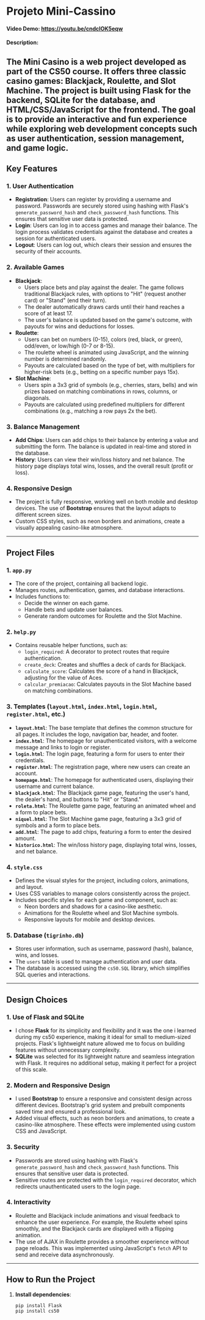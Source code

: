 # Projeto Mini-Cassino
#### Video Demo:  <https://youtu.be/cndcIOK5eqw>
#### Description:
The **Mini Casino** is a web project developed as part of the CS50 course. It offers three classic casino games: **Blackjack**, **Roulette**, and **Slot Machine**. The project is built using **Flask** for the backend, **SQLite** for the database, and **HTML/CSS/JavaScript** for the frontend. The goal is to provide an interactive and fun experience while exploring web development concepts such as user authentication, session management, and game logic.
---
## Key Features

### 1. **User Authentication**
- **Registration**: Users can register by providing a username and password. Passwords are securely stored using hashing with Flask's `generate_password_hash` and `check_password_hash` functions. This ensures that sensitive user data is protected.
- **Login**: Users can log in to access games and manage their balance. The login process validates credentials against the database and creates a session for authenticated users.
- **Logout**: Users can log out, which clears their session and ensures the security of their accounts.

### 2. **Available Games**
- **Blackjack**:
  - Users place bets and play against the dealer. The game follows traditional Blackjack rules, with options to "Hit" (request another card) or "Stand" (end their turn).
  - The dealer automatically draws cards until their hand reaches a score of at least 17.
  - The user's balance is updated based on the game's outcome, with payouts for wins and deductions for losses.
- **Roulette**:
  - Users can bet on numbers (0-15), colors (red, black, or green), odd/even, or low/high (0-7 or 8-15).
  - The roulette wheel is animated using JavaScript, and the winning number is determined randomly.
  - Payouts are calculated based on the type of bet, with multipliers for higher-risk bets (e.g., betting on a specific number pays 15x).
- **Slot Machine**:
  - Users spin a 3x3 grid of symbols (e.g., cherries, stars, bells) and win prizes based on matching combinations in rows, columns, or diagonals.
  - Payouts are calculated using predefined multipliers for different combinations (e.g., matching a row pays 2x the bet).

### 3. **Balance Management**
- **Add Chips**: Users can add chips to their balance by entering a value and submitting the form. The balance is updated in real-time and stored in the database.
- **History**: Users can view their win/loss history and net balance. The history page displays total wins, losses, and the overall result (profit or loss).

### 4. **Responsive Design**
- The project is fully responsive, working well on both mobile and desktop devices. The use of **Bootstrap** ensures that the layout adapts to different screen sizes.
- Custom CSS styles, such as neon borders and animations, create a visually appealing casino-like atmosphere.
---
## Project Files

### 1. **`app.py`**
- The core of the project, containing all backend logic.
- Manages routes, authentication, games, and database interactions.
- Includes functions to:
  - Decide the winner on each game.
  - Handle bets and update user balances.
  - Generate random outcomes for Roulette and the Slot Machine.

### 2. **`help.py`**
- Contains reusable helper functions, such as:
  - `login_required`: A decorator to protect routes that require authentication.
  - `create_deck`: Creates and shuffles a deck of cards for Blackjack.
  - `calculate_score`: Calculates the score of a hand in Blackjack, adjusting for the value of Aces.
  - `calcular_premiacao`: Calculates payouts in the Slot Machine based on matching combinations.

### 3. **Templates (`layout.html`, `index.html`, `login.html`, `register.html`, etc.)**
- **`layout.html`**: The base template that defines the common structure for all pages. It includes the logo, navigation bar, header, and footer.
- **`index.html`**: The homepage for unauthenticated visitors, with a welcome message and links to login or register.
- **`login.html`**: The login page, featuring a form for users to enter their credentials.
- **`register.html`**: The registration page, where new users can create an account.
- **`homepage.html`**: The homepage for authenticated users, displaying their username and current balance.
- **`blackjack.html`**: The Blackjack game page, featuring the user's hand, the dealer's hand, and buttons to "Hit" or "Stand."
- **`roleta.html`**: The Roulette game page, featuring an animated wheel and a form to place bets.
- **`niquel.html`**: The Slot Machine game page, featuring a 3x3 grid of symbols and a form to place bets.
- **`add.html`**: The page to add chips, featuring a form to enter the desired amount.
- **`historico.html`**: The win/loss history page, displaying total wins, losses, and net balance.

### 4. **`style.css`**
- Defines the visual styles for the project, including colors, animations, and layout.
- Uses CSS variables to manage colors consistently across the project.
- Includes specific styles for each game and component, such as:
  - Neon borders and shadows for a casino-like aesthetic.
  - Animations for the Roulette wheel and Slot Machine symbols.
  - Responsive layouts for mobile and desktop devices.

### 5. **Database (`tigrinho.db`)**
- Stores user information, such as username, password (hash), balance, wins, and losses.
- The `users` table is used to manage authentication and user data.
- The database is accessed using the `cs50.SQL` library, which simplifies SQL queries and interactions.

---

## Design Choices

### 1. **Use of Flask and SQLite**
- I chose **Flask** for its simplicity and flexibility and it was the one i learned during my cs50 experience, making it ideal for small to medium-sized projects. Flask's lightweight nature allowed me to focus on building features without unnecessary complexity.
- **SQLite** was selected for its lightweight nature and seamless integration with Flask. It requires no additional setup, making it perfect for a project of this scale.

### 2. **Modern and Responsive Design**
- I used **Bootstrap** to ensure a responsive and consistent design across different devices. Bootstrap's grid system and prebuilt components saved time and ensured a professional look.
- Added visual effects, such as neon borders and animations, to create a casino-like atmosphere. These effects were implemented using custom CSS and JavaScript.

### 3. **Security**
- Passwords are stored using hashing with Flask's `generate_password_hash` and `check_password_hash` functions. This ensures that sensitive user data is protected.
- Sensitive routes are protected with the `login_required` decorator, which redirects unauthenticated users to the login page.

### 4. **Interactivity**
- Roulette and Blackjack include animations and visual feedback to enhance the user experience. For example, the Roulette wheel spins smoothly, and the Blackjack cards are displayed with a flipping animation.
- The use of AJAX in Roulette provides a smoother experience without page reloads. This was implemented using JavaScript's `fetch` API to send and receive data asynchronously.

---

## How to Run the Project

1. **Install dependencies**:
   ```bash
   pip install Flask
   pip install cs50
